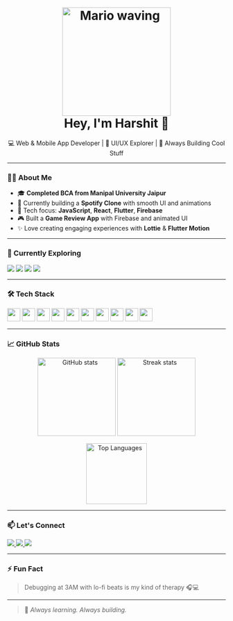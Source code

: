 <h1 align="center">
  <img src="https://user-images.githubusercontent.com/74038190/225813708-98b745f2-7d22-48cf-9150-083f1b00d6c9.gif" width="250" alt="Mario waving"/>
  <br/>
  Hey, I'm Harshit 👋
</h1>

<p align="center">
  💻 Web & Mobile App Developer | 🎨 UI/UX Explorer | 🚀 Always Building Cool Stuff
</p>

---

### 👨‍💻 About Me
- 🎓 **Completed BCA from Manipal University Jaipur**
- 🎯 Currently building a **Spotify Clone** with smooth UI and animations
- 🔧 Tech focus: **JavaScript**, **React**, **Flutter**, **Firebase**
- 🎮 Built a **Game Review App** with Firebase and animated UI
- ✨ Love creating engaging experiences with **Lottie** & **Flutter Motion**

---

### 🧠 Currently Exploring
<p>
  <img src="https://img.shields.io/badge/JavaScript-F7DF1E?style=for-the-badge&logo=javascript&logoColor=black"/>
  <img src="https://img.shields.io/badge/React-20232A?style=for-the-badge&logo=react&logoColor=61DAFB"/>
  <img src="https://img.shields.io/badge/Flutter-02569B?style=for-the-badge&logo=flutter&logoColor=white"/>
  <img src="https://img.shields.io/badge/Firebase-FFCA28?style=for-the-badge&logo=firebase&logoColor=black"/>
</p>

---

### 🛠️ Tech Stack
<p>
  <img src="https://cdn.jsdelivr.net/gh/devicons/devicon/icons/html5/html5-original.svg" height="30"/>
  <img src="https://cdn.jsdelivr.net/gh/devicons/devicon/icons/css3/css3-original.svg" height="30"/>
  <img src="https://cdn.jsdelivr.net/gh/devicons/devicon/icons/tailwindcss/tailwindcss-original.svg" height="30"/>
  <img src="https://cdn.jsdelivr.net/gh/devicons/devicon/icons/javascript/javascript-original.svg" height="30"/>
  <img src="https://cdn.jsdelivr.net/gh/devicons/devicon/icons/react/react-original.svg" height="30"/>
  <img src="https://cdn.jsdelivr.net/gh/devicons/devicon/icons/flutter/flutter-original.svg" height="30"/>
  <img src="https://cdn.jsdelivr.net/gh/devicons/devicon/icons/firebase/firebase-plain.svg" height="30"/>
  <img src="https://cdn.jsdelivr.net/gh/devicons/devicon/icons/git/git-original.svg" height="30"/>
  <img src="https://cdn.jsdelivr.net/gh/devicons/devicon/icons/github/github-original.svg" height="30"/>
  <img src="https://cdn.jsdelivr.net/gh/devicons/devicon/icons/vscode/vscode-original.svg" height="30"/>
</p>

---

### 📈 GitHub Stats
<p align="center">
  <img src="https://github-readme-stats.vercel.app/api?username=PreyNastiq&show_icons=true&include_all_commits=true&count_private=true&theme=radical" height="180" alt="GitHub stats"/>
  <img src="https://github-readme-streak-stats.herokuapp.com/?user=PreyNastiq&theme=radical" height="180" alt="Streak stats"/>
</p>

<p align="center">
  <img src="https://github-readme-stats.vercel.app/api/top-langs/?username=PreyNastiq&layout=compact&theme=radical" height="140" alt="Top Languages"/>
</p>

---

### 📫 Let's Connect
<p>
  <a href="mailto:hk856280479@gmail.com">
    <img src="https://img.shields.io/badge/Gmail-D14836?style=for-the-badge&logo=gmail&logoColor=white"/>
  </a>
  <a href="https://github.com/PreyNastiq">
    <img src="https://img.shields.io/badge/GitHub-181717?style=for-the-badge&logo=github&logoColor=white"/>
  </a>
  <a href="https://www.linkedin.com/in/your-linkedin-id">
    <img src="https://img.shields.io/badge/LinkedIn-0077B5?style=for-the-badge&logo=linkedin&logoColor=white"/>
  </a>
</p>

---

### ⚡ Fun Fact
> Debugging at 3AM with lo-fi beats is my kind of therapy 🎧💻

---

> 🌱 *Always learning. Always building.*
